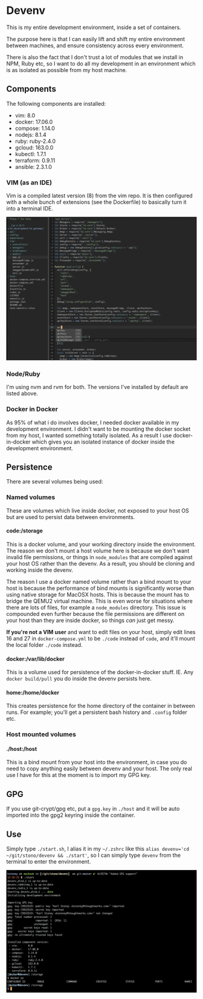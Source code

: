 # Devenv
This is my entire development environment, inside a set of containers.

The purpose here is that I can easily lift and shift my entire environment between machines, and ensure consistency across every environment.

There is also the fact that I don't trust a lot of modules that we install in NPM, Ruby etc, so I want to do all my development in an environment which is as isolated as possible from my host machine.

## Components
The following components are installed:

  - vim:       8.0
  - docker:    17.06.0
  - compose:   1.14.0
  - nodejs:    8.1.4
  - ruby:      ruby-2.4.0
  - gcloud:    163.0.0
  - kubectl:   1.7.1
  - terraform: 0.9.11
  - ansible:   2.3.1.0

### VIM (as an IDE)
Vim is a compiled latest version (8) from the vim repo.  It is then configured with a whole bunch of extensions (see the Dockerfile) to basically turn it into a terminal IDE.

![IDE](images/ide.png)

### Node/Ruby
I'm using nvm and rvm for both.  The versions I've installed by default are listed above.

### Docker in Docker
As 95% of what i do involves docker, I needed docker available in my development environment.  I didn't want to be mounting the docker socket from my host, I wanted something totally isolated.  As a result I use docker-in-docker which gives you an isolated instance of docker inside the development environment.

## Persistence
There are several volumes being used:

### Named volumes
These are volumes which live inside docker, not exposed to your host OS but are used to persist data between environments.

#### code:/storage
This is a docker volume, and your working directory inside the environment.  The reason we don't mount a host volume here is because we don't want invalid file permissions, or things in `node_modules` that are compiled against your host OS rather than the devenv.  As a result, you should be cloning and working inside the devenv.

The reason I use a docker named volume rather than a bind mount to your host is because the performance of bind mounts is significantly worse than using native storage for MacOSX hosts.  This is because the mount has to bridge the QEMU2 virtual machine.   This is even worse for situations where there are lots of files, for example a `node_modules` directory.  This issue is compounded even further because the file permissions are different on your host than they are inside docker, so things *can* just get messy.

**If you're not a VIM user** and want to edit files on your host, simply edit lines 16 and 27 in `docker-compose.yml` to be `./code` instead of `code`, and it'll mount the local folder `./code` instead.

#### docker:/var/lib/docker
This is a volume used for persistence of the docker-in-docker stuff.  IE.  Any `docker build/pull` you do inside the devenv persists here.

#### home:/home/docker
This creates persistence for the home directory of the container in between runs.  For example; you'll get a persistent bash history and `.config` folder etc.

### Host mounted volumes

#### ./host:/host
This is a bind mount from your host into the environment, in case you do need to copy anything easily between devenv and your host.  The only real use I have for this at the moment is to import my GPG key.

## GPG
If you use git-crypt/gpg etc, put a `gpg.key` in `./host` and it will be auto imported into the gpg2 keyring inside the container.

## Use
Simply type `./start.sh`, I alias it in my `~/.zshrc` like this `alias devenv='cd ~/git/stono/devenv && ./start'`, so I can simply type `devenv` from the terminal to enter the environment.

![Running](images/running.png)
